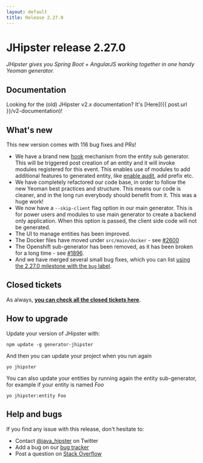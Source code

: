 ```yaml
---
layout: default
title: Release 2.27.0
---
```


JHipster release 2.27.0
==================

*JHipster gives you Spring Boot + AngularJS working together in one handy Yeoman generator.*

Documentation
----------

Looking for the (old) JHipster v2.x documentation? It's [Here]({{ post.url }}/v2-documentation)!

What's new
----------

This new version comes with 116 bug fixes and PRs!

- We have a brand new [hook](http://jhipster.github.io/modules/creating-a-module/#hooks) mechanism from the entity sub generator. This will be triggered post creation of an entity and it will invoke modules registered for this event. This enables use of modules to add additional features to generated entity, like [enable audit](http://jhipster.github.io/modules/marketplace/#/details/generator-jhipster-entity-audit), add prefix etc.
- We have completely refactored our code base, in order to follow the new Yeoman best practices and structure. This means our code is cleaner, and in the long run everybody should benefit from it. This was a huge work!
- We now have a `--skip-client` flag option in our main generator. This is for power users and modules to use main generator to create a backend only application. When this option is passed, the client side code will not be generated.
- The UI to manage entities has been improved.
- The Docker files have moved under `src/main/docker` - see [#2600](https://github.com/jhipster/generator-jhipster/issues/2600)
- The Openshift sub-generator has been removed, as it has been broken for a long time - see [#1896](https://github.com/jhipster/generator-jhipster/issues/1896).
- And we have merged several small bug fixes, which you can list [using the 2.27.0 milestone with the `bug` label](https://github.com/jhipster/generator-jhipster/issues?utf8=%E2%9C%93&q=is%3Aissue+milestone%3A2.27.0+is%3Aclosed+label%3Abug).

Closed tickets
------------

As always, __[you can check all the closed tickets here](https://github.com/jhipster/generator-jhipster/issues?q=milestone%3A2.27.0+is%3Aclosed)__.

How to upgrade
------------

Update your version of JHipster with:

```
npm update -g generator-jhipster
```

And then you can update your project when you run again

```
yo jhipster
```

You can also update your entities by running again the entity sub-generator, for example if your entity is named _Foo_

```
yo jhipster:entity Foo
```

Help and bugs
--------------

If you find any issue with this release, don't hesitate to:

- Contact [@java_hipster](https://twitter.com/java_hipster) on Twitter
- Add a bug on our [bug tracker](https://github.com/jhipster/generator-jhipster/issues?state=open)
- Post a question on [Stack Overflow](http://stackoverflow.com/tags/jhipster/info)
